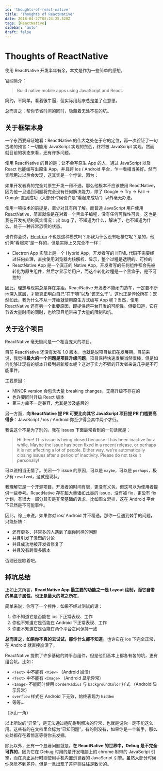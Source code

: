 ```yaml
---
id: 'thoughts-of-react-native'
title: 'Thoughts of ReactNative'
date: 2018-04-27T08:24:25.520Z
tags: [ReactNative]
sidebar: 'auto'
draft: false
---
```


# Thoughts of ReactNative


<!-- 「」 -->

使用 ReactNative 开发半年有余，本文是作为一些简单的感想。

官网简介：

> Build native mobile apps using JavaScript and React.

简约，不简单。看着很牛逼，但实际用起来总是差了点意思。

总而言之：帮你节省时间的同时，隐藏着无处不在的坑。

<!-- more -->

## 关于框架本身

一个东西要辩证地看：ReactNative 的伟大之处在于它的定位，再一次验证了一句古老的预言：一切能用 JavaScript 实现的东西，终将被 JavaScript 实现。然而就目前的状态来看，还有许多问题。

使用 ReactNative 的目的是：让不会写原生 App 的人，通过 JavaScript 以及 React 也能编写出原生 App，并且跨 ios / Android 平台，乍一看相当美好。然而实际用过以后会发现，这其实是一个悖论，因为：

如果开发者真的完全对原生开发一窍不通，那么他根本不应该使用 ReactNative，因为他一旦遇到问题将完全没有任何解决能力，除了 Google -> Try -> Fail -> Google 直到成功（大部分时候也许是“看起来成功”）以外毫无办法。

使用一项技术的前提是，至少对其有所了解。而普通 JavaScript 用户使用 ReactNative，简直就像是在对着一个黑盒子编程，没有任何可靠性可言。这也是我在开发初期的真实情况：出 bug 了，不知道为什么，解决了，也不知道为什么。处于一种非常恐慌的状态。

也许你会说，[Electron](https://electronjs.org/) 不也是这种模式吗？那我为什么没有吐槽它呢？是的，他们俩“看起来”是一样的，但是实际上又完全不一样：

* Electron App 实际上是一个 Hybrid App，开发者写的 HTML 代码不需要经过任何处理，直接使用浏览器内核解析、显示，整个过程是透明的、可控的
* ReactNative App 是一个真正的 Native App，开发者写的任何组件都会先被转化为原生组件，然后才显示给用户，而这个转化过程是一个黑盒子，是不可控的

因此，理想与现实总是存在差距。ReactNative 开发者不能闭门造车，一定要不断地深入底层，才能真正明白自己“在干嘛”以及“该怎么干”。这也正是悖论所在：既然如此，我为什么不从一开始就使用原生方式编写 App 呢？当然，使用 ReactNative 还有另一个重要原因，即提供跨平台开发的可能性。但要知道，它在节省大量时间的同时，也给项目组带来了大量的限制和坑。

## 关于这个项目

ReactNative 毫无疑问是一个相当庞大的项目。

目前 ReactNative 还没有发布 1.0 版本，也就是说项目依旧在发展期。目前来说，我觉得**最大的一个问题是项目升级问题**。项目保持快速发展当然很棒，但是如何能够让现有的版本升级到最新版本呢？这对于实力不强的开发者来说几乎是不可能事件。

主要原因：

* MINOR version 会包含大量 breaking changes，无痛升级不存在的
* 也许要同时升级 React 版本
* 第三方库不一定兼容，尤其是涉及底层的

另一方面，**向 ReactNative 提 PR 可要比向其它 JavaScript 项目提 PR 门槛要高得多**：JavaScript / ios / Android 你至少得会其中两个才行。

我说这个不是为了别的。我在 issues 下面最常看到的一句话就是：

> Hi there! This issue is being closed because it has been inactive for a while. Maybe the issue has been fixed in a recent release, or perhaps it is not affecting a lot of people. Either way, we're automatically closing issues after a period of inactivity. Please do not take it personally!

可以说相当无情了。关闭一个 issue 的原因，可以是 `maybe`，可以是 `perhaps`，极少有 `resolved`，这就是现状。

我理解它是一个开源项目，开发者的时间有限，更没有义务。但这可以为使用者提供一些参考。ReactNative 存在超大量诸如此类的 issue，没有被 fix，更没有 fix 计划，有很大一部分其实是非常基础的诉求，比如图文混排，这在 Android 平台下已然是不可能事件。

因此，综上来说，如果你对 ios/ Android 并不精通，那你一旦遇到棘手的问题，只能祈祷：

* 还有更多、非常多的人遇到了跟你同样的问题
* 并且引发了激烈的讨论
* 并且成功地被开发者修复了
* 并且没有跨很多版本

否则还是歇着吧。

## 掉坑总结

正如上文所言，**ReactNative App 最主要的功能之一是 Layout 绘制，而它自带的黑盒子属性，也正是最大的坑之所在**。

简单来说，你写了一个控件，如果不经过测试的话：

1. 你不知道它是否能在 ios 下正常表现、工作
2. 你也不知道它是否能在 Android 下正常表现、工作
3. 你更不知道它是否能在两个平台之间保持一致

**总而言之，如果你不真的去试试，那你什么都不知道**。也许它在 ios 下完全正常，在 Android 就直接崩溃了。

ReactNative 提供了许多基础的跨平台组件，但是他们基本上都各有各的坑，更有组合坑。比如：

* `<Text>` 中不能有 `<View>` （Android 崩溃）
* `<Text>` 中不能有 `<Image>` （Android 显示异常）
* `<Image>` 不能同时使用 `borderRadius` 与 `backgroundColor` 样式 （Android 显示异常）
* `overflow` 样式在 Android 下无效，始终表现为 `hidden`
* 等等...

（冰山一角）

以上所说的“异常”，是无法通过适配得到解决的异常，也就是说你一定不能这么用。这些有的在文档里会标为“已知问题”，有的则没有，如果你是一个新手，那么处处都存在着惊喜等待你去发掘。

除此以外，还有一个显著问题就是，**在 ReactNative 的世界中，Debug 是不完全可靠的**。因为它在 Debug 时用的是开发电脑上的 chrome 附带的 JavaScript 引擎，而在真正运行时则使用手机内置浏览器的 JavaScript 引擎。虽然大部分时候你感觉不到差异，但是一旦出现了差异则往往是致命的。
